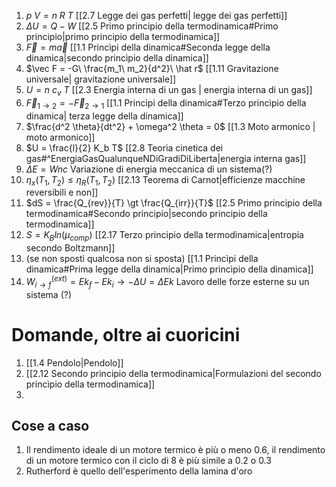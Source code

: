 1. $p\ V = n\ R\ T$ [[2.7 Legge dei gas perfetti| legge dei gas perfetti]]
2. $\Delta U = Q - W$ [[2.5 Primo principio della termodinamica#Primo principio|primo principio della termodinamica]]
3. $\vec F = m \vec a$  [[1.1 Princìpi della dinamica#Seconda legge della dinamica|secondo princìpio della dinamica]]
4. $\vec F = -G\ \frac{m_1\ m_2}{d^2}\ \hat r$ [[1.11 Gravitazione universale| gravitazione universale]]
5. $U = n\ c_v \ T$ [[2.3 Energia interna di un gas | energia interna di un gas]]
6. $\vec F_{1 \rightarrow 2} = -\vec F_{2 \rightarrow 1}$ [[1.1 Princìpi della dinamica#Terzo princìpio della dinamica| terza legge della dinamica]]
7. $\frac{d^2 \theta}{dt^2} + \omega^2 \theta = 0$ [[1.3 Moto armonico | moto armonico]]
8. $U = \frac{l}{2} K_b T$ [[2.8 Teoria cinetica dei gas#^EnergiaGasQualunqueNDiGradiDiLiberta|energia interna gas]]
9. $\Delta E = Wnc$ Variazione di energia meccanica di un sistema(?)
10. $\eta_x (T_1, T_2) \le \eta_R (T_1, T_2)$ [[2.13 Teorema di Carnot|efficienze macchine reversibili e non]]
11. $dS = \frac{Q_{rev}}{T} \gt \frac{Q_{irr}}{T}$ [[2.5 Primo principio della termodinamica#Secondo principio|secondo principio della termodinamica]]
12. $S = K_B ln(\mu_{comp})$ [[2.17 Terzo principio della termodinamica|entropia secondo Boltzmann]]
13. (se non sposti qualcosa non si sposta) [[1.1 Princìpi della dinamica#Prima legge della dinamica|Primo princìpio della dinamica]]
14. $W_{i \rightarrow f}^{(ext)} = Ek_f - Ek_i \rightarrow -\Delta U = \Delta Ek$ Lavoro delle forze esterne su un sistema (?)

# Domande, oltre ai cuoricini
1. [[1.4 Pendolo|Pendolo]]
2. [[2.12 Secondo principio della termodinamica|Formulazioni del secondo princìpio della termodinamica]]
3. 

## Cose a caso
1. Il rendimento ideale di un motore termico è più o meno 0.6, il rendimento di un motore termico con il ciclo di 8 è più simile a 0.2 o 0.3
2. Rutherford è quello dell'esperimento della lamina d'oro